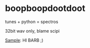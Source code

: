 # boopboopdootdoot
tunes + python = spectros

32bit wav only, blame scipi

[Sample](https://github.com/mrpotatocode/boopboopdootdoot/blob/main/img/12.%20Star%20Song.IMG.wav.png): HI BARB ;) 
